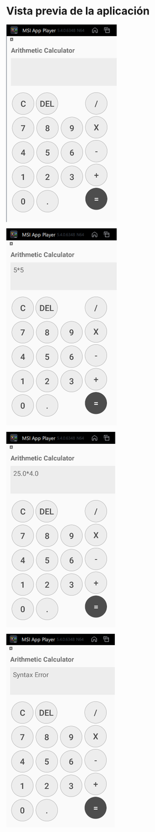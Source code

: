 # Vista previa de la aplicación

![Imagen 0](pictures/img0.png)

![Imagen 1](pictures/img1.png)

![Imagen 2](pictures/img2.png)

![Imagen 3](pictures/img3.png)
